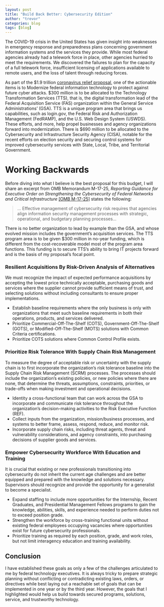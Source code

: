 ```yaml
---
layout: post
title: "Build Back Better: Cybersecurity Edition"
author: "trevor"
categories: blog
tags: [blog]
---
```


The COVID-19 crisis in the United States has given insight into weaknesses in emergency response and preparedness plans concerning government information systems and the services they provide. While most federal agencies already had a telework force in place, other agencies hurried to meet the requirements. We discovered the failures to plan for the capacity of a full telework force, insufficient licensing of applications available to remote users, and the loss of talent through reducing forces.

As part of the $1.9 trillion [coronavirus relief proposal](https://buildbackbetter.gov/wp-content/uploads/2021/01/COVID_Relief-Package-Fact-Sheet.pdf), one of the actionable items is to Modernize federal information technology to protect against future cyber attacks. $300 million is to be allocated to the Technology Transformation Services (TTS), that is, the digital transformation lead of the Federal Acquisition Service (FAS) organization within the General Service Administrations’ (GSA). TTS is a unique program area that brings us capabilities, such as login.gov, the Federal Risk and Authorization Management (FedRAMP), and the U.S. Web Design System (USWDS). These efforts, and more, help propel businesses and agency organizations forward into modernization. There is $690 million to be allocated to the Cybersecurity and Infrastructure Security Agency (CISA), notable for the recent efforts on election security and securing control systems for improved cybersecurity services with State, Local, Tribe, and Territorial Government.

# Working Backwards

Before diving into what I believe is the best proposal for this budget, I will share an excerpt from OMB Memorandum M-17-25, _Reporting Guidance for Executive Order on Strengthening the Cybersecurity of Federal Networks and Critical Infrastructure_ [[OMB M-17-25]](https://www.whitehouse.gov/sites/whitehouse.gov/files/omb/memoranda/2017/M-17-25.pdf) states the following:

> … Effective management of cybersecurity risk requires that agencies align information security
management processes with strategic, operational, and budgetary planning processes…

There is no better organization to lead by example than the GSA, and whose evolved mission includes the government’s acquisition services. The TTS program area is to be given $300 million in no-year funding, which is different from the cost-recoverable model most of the program area functions. This funding is to secure TTS’s ability to bring IT projects forward and is the basis of my proposal’s focal point.

### Resilient Acquisitions By Risk-Driven Analysis of Alternatives

We must recognize the impact of expected performance acquisitions by accepting the lowest price technically acceptable, purchasing goods and services where the supplier cannot provide sufficient means of trust, and selecting solutions without including consultants to ensure proper implementations.

* Establish baseline requirements where the only business is only with organizations that meet such baseline requirements in both their operations, products, and services delivered.
* Prioritize Commercial-Off-The-Shelf (COTS), Government-Off-The-Shelf (GOTS), or Modified-Off-The-Shelf (MOTS) solutions with Common Criteria certifications.
* Prioritize COTS solutions where Common Control Profile exists.

### Prioritize Risk Tolerance With Supply Chain Risk Management

To measure the degree of acceptable risk or uncertainty with the supply chain is to first incorporate the organization’s risk tolerance baseline into the Supply Chain Risk Management (SCRM) processes. The processes should include the organization’s existing policies, or new policies where there are none, that determine the threats, assumptions, constraints, priorities, or trade-offs when making investment and operational decisions.

* Identity a cross-functional team that can work across the GSA to incorporate and communicate risk tolerance throughout the organization’s decision-making activities to the Risk Executive Function (REF).
* Collect inputs from the organization, mission/business processes, and systems to better frame, assess, respond, reduce, and monitor risk.
* Incorporate supply chain risks, including threat agents, threat and vulnerability considerations, and agency constraints, into purchasing decisions of supplier goods and services.

### Empower Cybersecurity Workforce With Education and Training

It is crucial that existing or new professionals transitioning into cybersecurity do not inherit the current age challenges and are better equipped and prepared with the knowledge and solutions necessary. Supervisors should recognize and provide the opportunity for a generalist to become a specialist.

* Expand staffing to include more opportunities for the Internship, Recent Graduates, and Presidential Management Fellows programs to gain the knowledge, abilities, skills, and experience needed to perform duties not to exceed position grade.
* Strengthen the workforce by cross-training functional units without existing federal employees occupying vacancies where opportunities exist for future cybersecurity professionals.
* Prioritize training as required by each position, grade, and work roles, but not limit interagency education and training availability.

## Conclusion

I have established these goals as only a few of the challenges articulated to me by federal technology executives. It is always tricky to prepare strategic planning without conflicting or contradicting existing laws, orders, or directives while best laying out a reachable set of goals that can be implemented in one year or by the third year. However, the goals that I highlighted would help us build towards secured programs, solutions, service, and trustworthy technology.
